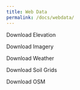 ```yaml
---
title: Web Data
permalink: /docs/webdata/
---
```


Download Elevation

Download Imagery

Download Weather

Download Soil Grids

Download OSM
